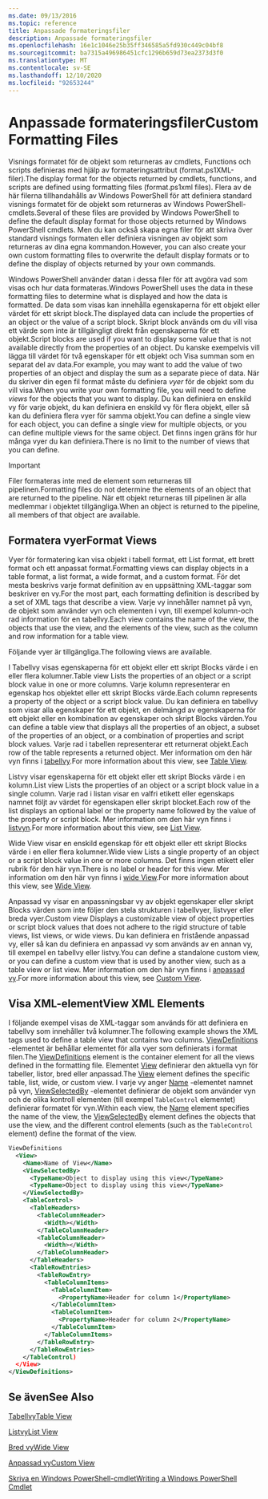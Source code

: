 ```yaml
---
ms.date: 09/13/2016
ms.topic: reference
title: Anpassade formateringsfiler
description: Anpassade formateringsfiler
ms.openlocfilehash: 16e1c1046e25b35ff346585a5fd930c449c04bf8
ms.sourcegitcommit: ba7315a496986451cfc1296b659d73ea2373d3f0
ms.translationtype: MT
ms.contentlocale: sv-SE
ms.lasthandoff: 12/10/2020
ms.locfileid: "92653244"
---
```

# <a name="custom-formatting-files"></a><span data-ttu-id="aa42f-103">Anpassade formateringsfiler</span><span class="sxs-lookup"><span data-stu-id="aa42f-103">Custom Formatting Files</span></span>

<span data-ttu-id="aa42f-104">Visnings formatet för de objekt som returneras av cmdlets, Functions och scripts definieras med hjälp av formateringsattribut (format.ps1XML-filer).</span><span class="sxs-lookup"><span data-stu-id="aa42f-104">The display format for the objects returned by cmdlets, functions, and scripts are defined using formatting files (format.ps1xml files).</span></span> <span data-ttu-id="aa42f-105">Flera av de här filerna tillhandahålls av Windows PowerShell för att definiera standard visnings formatet för de objekt som returneras av Windows PowerShell-cmdlets.</span><span class="sxs-lookup"><span data-stu-id="aa42f-105">Several of these files are provided by Windows PowerShell to define the default display format for those objects returned by Windows PowerShell cmdlets.</span></span> <span data-ttu-id="aa42f-106">Men du kan också skapa egna filer för att skriva över standard visnings formaten eller definiera visningen av objekt som returneras av dina egna kommandon.</span><span class="sxs-lookup"><span data-stu-id="aa42f-106">However, you can also create your own custom formatting files to overwrite the default display formats or to define the display of objects returned by your own commands.</span></span>

<span data-ttu-id="aa42f-107">Windows PowerShell använder datan i dessa filer för att avgöra vad som visas och hur data formateras.</span><span class="sxs-lookup"><span data-stu-id="aa42f-107">Windows PowerShell uses the data in these formatting files to determine what is displayed and how the data is formatted.</span></span> <span data-ttu-id="aa42f-108">De data som visas kan innehålla egenskaperna för ett objekt eller värdet för ett skript block.</span><span class="sxs-lookup"><span data-stu-id="aa42f-108">The displayed data can include the properties of an object or the value of a script block.</span></span>  <span data-ttu-id="aa42f-109">Skript block används om du vill visa ett värde som inte är tillgängligt direkt från egenskaperna för ett objekt.</span><span class="sxs-lookup"><span data-stu-id="aa42f-109">Script blocks are used if you want to display some value that is not available directly from the properties of an object.</span></span> <span data-ttu-id="aa42f-110">Du kanske exempelvis vill lägga till värdet för två egenskaper för ett objekt och Visa summan som en separat del av data.</span><span class="sxs-lookup"><span data-stu-id="aa42f-110">For example, you may want to add the value of two properties of an object and display the sum as a separate piece of data.</span></span> <span data-ttu-id="aa42f-111">När du skriver din egen fil format måste du definiera *vyer* för de objekt som du vill visa.</span><span class="sxs-lookup"><span data-stu-id="aa42f-111">When you write your own formatting file, you will need to define *views* for the objects that you want to display.</span></span> <span data-ttu-id="aa42f-112">Du kan definiera en enskild vy för varje objekt, du kan definiera en enskild vy för flera objekt, eller så kan du definiera flera vyer för samma objekt.</span><span class="sxs-lookup"><span data-stu-id="aa42f-112">You can define a single view for each object, you can define a single view for multiple objects, or you can define multiple views for the same object.</span></span> <span data-ttu-id="aa42f-113">Det finns ingen gräns för hur många vyer du kan definiera.</span><span class="sxs-lookup"><span data-stu-id="aa42f-113">There is no limit to the number of views that you can define.</span></span>

> [!IMPORTANT]
> <span data-ttu-id="aa42f-114">Filer formateras inte med de element som returneras till pipelinen.</span><span class="sxs-lookup"><span data-stu-id="aa42f-114">Formatting files do not determine the elements of an object that are returned to the pipeline.</span></span> <span data-ttu-id="aa42f-115">När ett objekt returneras till pipelinen är alla medlemmar i objektet tillgängliga.</span><span class="sxs-lookup"><span data-stu-id="aa42f-115">When an object is returned to the pipeline, all members of that object are available.</span></span>

## <a name="format-views"></a><span data-ttu-id="aa42f-116">Formatera vyer</span><span class="sxs-lookup"><span data-stu-id="aa42f-116">Format Views</span></span>

<span data-ttu-id="aa42f-117">Vyer för formatering kan visa objekt i tabell format, ett List format, ett brett format och ett anpassat format.</span><span class="sxs-lookup"><span data-stu-id="aa42f-117">Formatting views can display objects in a table format, a list format, a wide format, and a custom format.</span></span> <span data-ttu-id="aa42f-118">För det mesta beskrivs varje format definition av en uppsättning XML-taggar som beskriver en vy.</span><span class="sxs-lookup"><span data-stu-id="aa42f-118">For the most part, each formatting definition is described by a set of XML tags that describe a view.</span></span> <span data-ttu-id="aa42f-119">Varje vy innehåller namnet på vyn, de objekt som använder vyn och elementen i vyn, till exempel kolumn-och rad information för en tabellvy.</span><span class="sxs-lookup"><span data-stu-id="aa42f-119">Each view contains the name of the view, the objects that use the view, and the elements of the view, such as the column and row information for a table view.</span></span>

<span data-ttu-id="aa42f-120">Följande vyer är tillgängliga.</span><span class="sxs-lookup"><span data-stu-id="aa42f-120">The following views are available.</span></span>

<span data-ttu-id="aa42f-121">I Tabellvy visas egenskaperna för ett objekt eller ett skript Blocks värde i en eller flera kolumner.</span><span class="sxs-lookup"><span data-stu-id="aa42f-121">Table view Lists the properties of an object or a script block value in one or more columns.</span></span> <span data-ttu-id="aa42f-122">Varje kolumn representerar en egenskap hos objektet eller ett skript Blocks värde.</span><span class="sxs-lookup"><span data-stu-id="aa42f-122">Each column represents a property of the object or a script block value.</span></span> <span data-ttu-id="aa42f-123">Du kan definiera en tabellvy som visar alla egenskaper för ett objekt, en delmängd av egenskaperna för ett objekt eller en kombination av egenskaper och skript Blocks värden.</span><span class="sxs-lookup"><span data-stu-id="aa42f-123">You can define a table view that displays all the properties of an object, a subset of the properties of an object, or a combination of properties and script block values.</span></span> <span data-ttu-id="aa42f-124">Varje rad i tabellen representerar ett returnerat objekt.</span><span class="sxs-lookup"><span data-stu-id="aa42f-124">Each row of the table represents a returned object.</span></span> <span data-ttu-id="aa42f-125">Mer information om den här vyn finns i [tabellvy](../format/creating-a-table-view.md).</span><span class="sxs-lookup"><span data-stu-id="aa42f-125">For more information about this view, see [Table View](../format/creating-a-table-view.md).</span></span>

<span data-ttu-id="aa42f-126">Listvy visar egenskaperna för ett objekt eller ett skript Blocks värde i en kolumn.</span><span class="sxs-lookup"><span data-stu-id="aa42f-126">List view Lists the properties of an object or a script block value in a single column.</span></span> <span data-ttu-id="aa42f-127">Varje rad i listan visar en valfri etikett eller egenskaps namnet följt av värdet för egenskapen eller skript blocket.</span><span class="sxs-lookup"><span data-stu-id="aa42f-127">Each row of the list displays an optional label or the property name followed by the value of the property or script block.</span></span> <span data-ttu-id="aa42f-128">Mer information om den här vyn finns i [listvyn](../format/creating-a-list-view.md).</span><span class="sxs-lookup"><span data-stu-id="aa42f-128">For more information about this view, see [List View](../format/creating-a-list-view.md).</span></span>

<span data-ttu-id="aa42f-129">Wide View visar en enskild egenskap för ett objekt eller ett skript Blocks värde i en eller flera kolumner.</span><span class="sxs-lookup"><span data-stu-id="aa42f-129">Wide view Lists a single property of an object or a script block value in one or more columns.</span></span> <span data-ttu-id="aa42f-130">Det finns ingen etikett eller rubrik för den här vyn.</span><span class="sxs-lookup"><span data-stu-id="aa42f-130">There is no label or header for this view.</span></span> <span data-ttu-id="aa42f-131">Mer information om den här vyn finns i [wide View](../format/creating-a-wide-view.md).</span><span class="sxs-lookup"><span data-stu-id="aa42f-131">For more information about this view, see [Wide View](../format/creating-a-wide-view.md).</span></span>

<span data-ttu-id="aa42f-132">Anpassad vy visar en anpassningsbar vy av objekt egenskaper eller skript Blocks värden som inte följer den stela strukturen i tabellvyer, listvyer eller breda vyer.</span><span class="sxs-lookup"><span data-stu-id="aa42f-132">Custom view Displays a customizable view of object properties or script block values that does not adhere to the rigid structure of table views, list views, or wide views.</span></span> <span data-ttu-id="aa42f-133">Du kan definiera en fristående anpassad vy, eller så kan du definiera en anpassad vy som används av en annan vy, till exempel en tabellvy eller listvy.</span><span class="sxs-lookup"><span data-stu-id="aa42f-133">You can define a standalone custom view, or you can define a custom view that is used by another view, such as a table view or list view.</span></span> <span data-ttu-id="aa42f-134">Mer information om den här vyn finns i [anpassad vy](../format/creating-custom-controls.md).</span><span class="sxs-lookup"><span data-stu-id="aa42f-134">For more information about this view, see [Custom View](../format/creating-custom-controls.md).</span></span>

## <a name="view-xml-elements"></a><span data-ttu-id="aa42f-135">Visa XML-element</span><span class="sxs-lookup"><span data-stu-id="aa42f-135">View XML Elements</span></span>

<span data-ttu-id="aa42f-136">I följande exempel visas de XML-taggar som används för att definiera en tabellvy som innehåller två kolumner.</span><span class="sxs-lookup"><span data-stu-id="aa42f-136">The following example shows the XML tags used to define a table view that contains two columns.</span></span> <span data-ttu-id="aa42f-137">[ViewDefinitions](../format/viewdefinitions-element-format.md) -elementet är behållar elementet för alla vyer som definierats i format filen.</span><span class="sxs-lookup"><span data-stu-id="aa42f-137">The [ViewDefinitions](../format/viewdefinitions-element-format.md) element is the container element for all the views defined in the formatting file.</span></span> <span data-ttu-id="aa42f-138">Elementet [View](../format/view-element-format.md) definierar den aktuella vyn för tabeller, listor, bred eller anpassad.</span><span class="sxs-lookup"><span data-stu-id="aa42f-138">The [View](../format/view-element-format.md) element defines the specific table, list, wide, or custom view.</span></span> <span data-ttu-id="aa42f-139">I varje vy anger [Name](../format/name-element-for-view-format.md) -elementet namnet på vyn, [ViewSelectedBy](../format/viewselectedby-element-format.md) -elementet definierar de objekt som använder vyn och de olika kontroll elementen (till exempel `TableControl` elementet) definierar formatet för vyn.</span><span class="sxs-lookup"><span data-stu-id="aa42f-139">Within each view, the [Name](../format/name-element-for-view-format.md) element specifies the name of the view, the [ViewSelectedBy](../format/viewselectedby-element-format.md) element defines the objects that use the view, and the different control elements (such as the `TableControl` element) define the format of the view.</span></span>

```xml
ViewDefinitions
  <View>
    <Name>Name of View</Name>
    <ViewSelectedBy>
      <TypeName>Object to display using this view</TypeName>
      <TypeName>Object to display using this view</TypeName>
    </ViewSelectedBy>
    <TableControl>
      <TableHeaders>
        <TableColumnHeader>
          <Width></Width>
        </TableColumnHeader>
        <TableColumnHeader>
          <Width></Width>
        </TableColumnHeader>
      </TableHeaders>
      <TableRowEntries>
        <TableRowEntry>
          <TableColumnItems>
            <TableColumnItem>
              <PropertyName>Header for column 1</PropertyName>
            </TableColumnItem>
            <TableColumnItem>
              <PropertyName>Header for column 2</PropertyName>
            </TableColumnItem>
          </TableColumnItems>
        </TableRowEntry>
      </TableRowEntries>
    </TableControl)
  </View>
</ViewDefinitions>

```

## <a name="see-also"></a><span data-ttu-id="aa42f-140">Se även</span><span class="sxs-lookup"><span data-stu-id="aa42f-140">See Also</span></span>

[<span data-ttu-id="aa42f-141">Tabellvy</span><span class="sxs-lookup"><span data-stu-id="aa42f-141">Table View</span></span>](../format/creating-a-table-view.md)

[<span data-ttu-id="aa42f-142">Listvy</span><span class="sxs-lookup"><span data-stu-id="aa42f-142">List View</span></span>](../format/creating-a-list-view.md)

[<span data-ttu-id="aa42f-143">Bred vy</span><span class="sxs-lookup"><span data-stu-id="aa42f-143">Wide View</span></span>](../format/creating-a-wide-view.md)

[<span data-ttu-id="aa42f-144">Anpassad vy</span><span class="sxs-lookup"><span data-stu-id="aa42f-144">Custom View</span></span>](../format/creating-custom-controls.md)

[<span data-ttu-id="aa42f-145">Skriva en Windows PowerShell-cmdlet</span><span class="sxs-lookup"><span data-stu-id="aa42f-145">Writing a Windows PowerShell Cmdlet</span></span>](./writing-a-windows-powershell-cmdlet.md)
